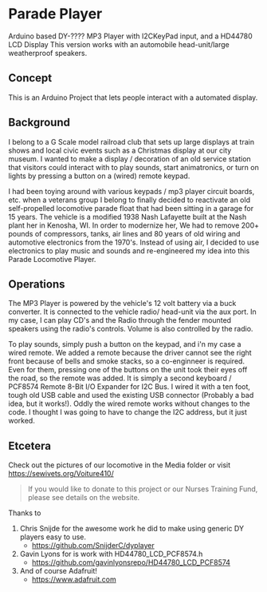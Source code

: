 # Parade Player
Arduino based DY-???? MP3 Player with I2CKeyPad input, and a HD44780 LCD Display 
This version works with an automobile head-unit/large weatherproof speakers.

## Concept

This is an Arduino Project that lets people interact with a automated display.

## Background
I belong to a G Scale model railroad club that sets up large displays at train shows and local civic events such as a Christmas display at our city museum.  I wanted to make a display / decoration of an old service station that visitors could interact with to play sounds, start animatronics, or turn on lights by pressing a button on a (wired) remote keypad.

I had been toying around with various keypads / mp3 player circuit boards, etc. when a veterans group I belong to finally decided to reactivate an old self-propelled locomotive parade float that had been sitting in a garage for 15 years.  The vehicle is a modified 1938 Nash Lafayette built at the Nash plant her in Kenosha, WI.  In order to modernize her, We had to remove 200+ pounds of compressors, tanks, air lines and 80 years of old wiring and automotive electronics from the 1970's.  Instead of using air, I decided to use electronics to play music and sounds and re-engineered my idea into this Parade Locomotive Player.

## Operations
The MP3 Player is powered by the vehicle's 12 volt battery via a buck converter.  It is connected to the vehicle radio/ head-unit via the aux port.  In my case, I can play CD's and the Radio through the fender mounted speakers using the radio's controls.  Volume is also controlled by the radio.  

To play sounds, simply push a button on the keypad, and i'n my case a wired remote.  We added a remote because the driver cannot see the right front because of bells and smoke stacks, so a co-enginneer is required.  Even for them, pressing one of the buttons on the unit took their eyes off the road, so the remote was added.  It is simply a second keyboard / PCF8574 Remote 8-Bit I/O Expander for I2C Bus.  I wired it with a ten foot, tough old USB cable and used the existing USB connector (Probably a bad idea, but it works!).  Oddly the wired remote works without changes to the code.  I thought I was going to have to change the I2C address, but it just worked.


## Etcetera
Check out the pictures of our locomotive in the Media folder or visit https://sewivets.org/Voiture410/ 

> If you would like to donate to this project or our Nurses Training Fund, please see details on the website.

Thanks to 
1. Chris Snijde for the awesome work he did to make using generic DY players easy to use.
    - https://github.com/SnijderC/dyplayer
3. Gavin Lyons for is work with HD44780_LCD_PCF8574.h
    - https://github.com/gavinlyonsrepo/HD44780_LCD_PCF8574
4. And of course Adafruit!
    - https://www.adafruit.com
